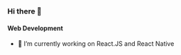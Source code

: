 ### Hi there 👋

#### Web Development
        
- 🔭 I’m currently working on React.JS and React Native 









<!--
**mustafamakarnaci/mustafamakarnaci** is a ✨ _special_ ✨ repository because its `README.md` (this file) appears on your GitHub profile.

Here are some ideas to get you started:

Skills: <img src='https://cdn.jsdelivr.net/npm/simple-icons@3.0.1/icons/react.svg' alt='react' height='40'>
        <img src='https://cdn.jsdelivr.net/npm/simple-icons@3.0.1/icons/javascript.svg' alt='javascript' height='40'>
        <img src='https://cdn.jsdelivr.net/npm/simple-icons@3.0.1/icons/html5.svg' alt='html5' height='40'>
        <img src='https://cdn.jsdelivr.net/npm/simple-icons@3.0.1/icons/css3.svg' alt='css3' height='40'>

- 🔭 I’m currently working on ...
- 🌱 I’m currently learning ...
- 👯 I’m looking to collaborate on ...
- 🤔 I’m looking for help with ...
- 💬 Ask me about ...
- 📫 How to reach me: ...
- 😄 Pronouns: ...
- ⚡ Fun fact: ...
-->
